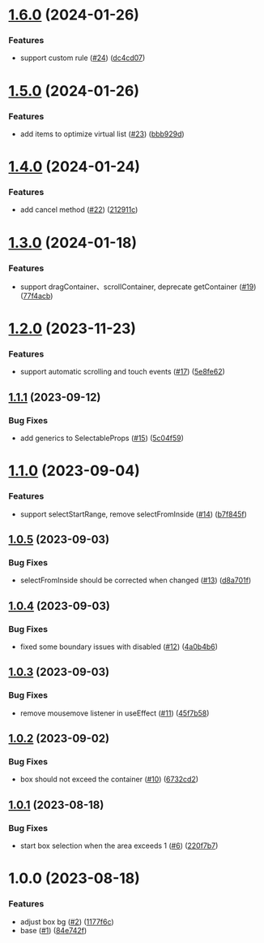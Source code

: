 # [1.6.0](https://github.com/linxianxi/react-selectable-box/compare/v1.5.0...v1.6.0) (2024-01-26)

### Features

- support custom rule ([#24](https://github.com/linxianxi/react-selectable-box/issues/24)) ([dc4cd07](https://github.com/linxianxi/react-selectable-box/commit/dc4cd07ca7631577b516a6f1c195592ff3a508ef))

# [1.5.0](https://github.com/linxianxi/react-selectable-box/compare/v1.4.0...v1.5.0) (2024-01-26)

### Features

- add items to optimize virtual list ([#23](https://github.com/linxianxi/react-selectable-box/issues/23)) ([bbb929d](https://github.com/linxianxi/react-selectable-box/commit/bbb929d8bd28166bdbaa981ac1ad36be52815140))

# [1.4.0](https://github.com/linxianxi/react-selectable-box/compare/v1.3.0...v1.4.0) (2024-01-24)

### Features

- add cancel method ([#22](https://github.com/linxianxi/react-selectable-box/issues/22)) ([212911c](https://github.com/linxianxi/react-selectable-box/commit/212911c293db48a1da89f37ba660ea8dd063bfab))

# [1.3.0](https://github.com/linxianxi/react-selectable-box/compare/v1.2.0...v1.3.0) (2024-01-18)

### Features

- support dragContainer、scrollContainer, deprecate getContainer ([#19](https://github.com/linxianxi/react-selectable-box/issues/19)) ([77f4acb](https://github.com/linxianxi/react-selectable-box/commit/77f4acba359dc6b51e72a18027bbc8d5d76d6634))

# [1.2.0](https://github.com/linxianxi/react-selectable-box/compare/v1.1.1...v1.2.0) (2023-11-23)

### Features

- support automatic scrolling and touch events ([#17](https://github.com/linxianxi/react-selectable-box/issues/17)) ([5e8fe62](https://github.com/linxianxi/react-selectable-box/commit/5e8fe62799555d3b2aeea5c7e1cb864f0b7aac4f))

## [1.1.1](https://github.com/linxianxi/react-selectable-box/compare/v1.1.0...v1.1.1) (2023-09-12)

### Bug Fixes

- add generics to SelectableProps ([#15](https://github.com/linxianxi/react-selectable-box/issues/15)) ([5c04f59](https://github.com/linxianxi/react-selectable-box/commit/5c04f59c983fd150baf09d39c65624fbc9121f52))

# [1.1.0](https://github.com/linxianxi/react-selectable-box/compare/v1.0.5...v1.1.0) (2023-09-04)

### Features

- support selectStartRange, remove selectFromInside ([#14](https://github.com/linxianxi/react-selectable-box/issues/14)) ([b7f845f](https://github.com/linxianxi/react-selectable-box/commit/b7f845f0a1f780dbfde95892fb23440494a72d56))

## [1.0.5](https://github.com/linxianxi/react-selectable-box/compare/v1.0.4...v1.0.5) (2023-09-03)

### Bug Fixes

- selectFromInside should be corrected when changed ([#13](https://github.com/linxianxi/react-selectable-box/issues/13)) ([d8a701f](https://github.com/linxianxi/react-selectable-box/commit/d8a701f2a23f21a7c41b6a963ae98a0386082a25))

## [1.0.4](https://github.com/linxianxi/react-selectable-box/compare/v1.0.3...v1.0.4) (2023-09-03)

### Bug Fixes

- fixed some boundary issues with disabled ([#12](https://github.com/linxianxi/react-selectable-box/issues/12)) ([4a0b4b6](https://github.com/linxianxi/react-selectable-box/commit/4a0b4b6ebf703fea201933d17b23faa957ce032a))

## [1.0.3](https://github.com/linxianxi/react-selectable-box/compare/v1.0.2...v1.0.3) (2023-09-03)

### Bug Fixes

- remove mousemove listener in useEffect ([#11](https://github.com/linxianxi/react-selectable-box/issues/11)) ([45f7b58](https://github.com/linxianxi/react-selectable-box/commit/45f7b58f4abadb1511c1dda772bfa3e0f0209771))

## [1.0.2](https://github.com/linxianxi/react-selectable-box/compare/v1.0.1...v1.0.2) (2023-09-02)

### Bug Fixes

- box should not exceed the container ([#10](https://github.com/linxianxi/react-selectable-box/issues/10)) ([6732cd2](https://github.com/linxianxi/react-selectable-box/commit/6732cd2dfcd1b1fb3a3ea4254458fd02fdf7517c))

## [1.0.1](https://github.com/linxianxi/react-selectable-box/compare/v1.0.0...v1.0.1) (2023-08-18)

### Bug Fixes

- start box selection when the area exceeds 1 ([#6](https://github.com/linxianxi/react-selectable-box/issues/6)) ([220f7b7](https://github.com/linxianxi/react-selectable-box/commit/220f7b759f9b98c7e7e1cc4f0aebd4bfadd6a986))

# 1.0.0 (2023-08-18)

### Features

- adjust box bg ([#2](https://github.com/linxianxi/react-selectable-box/issues/2)) ([1177f6c](https://github.com/linxianxi/react-selectable-box/commit/1177f6c941c020b90c53cc74fc170ebbd8c33128))
- base ([#1](https://github.com/linxianxi/react-selectable-box/issues/1)) ([84e742f](https://github.com/linxianxi/react-selectable-box/commit/84e742fcbdce353a4e726b84cbfe239febdce513))

